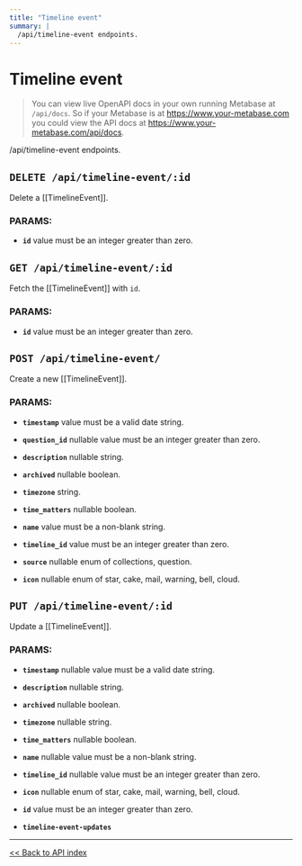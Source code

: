 ```yaml
---
title: "Timeline event"
summary: |
  /api/timeline-event endpoints.
---
```


# Timeline event

> You can view live OpenAPI docs in your own running Metabase at `/api/docs`.
   So if your Metabase is at https://www.your-metabase.com you could view
   the API docs at https://www.your-metabase.com/api/docs.

/api/timeline-event endpoints.

## `DELETE /api/timeline-event/:id`

Delete a [[TimelineEvent]].

### PARAMS:

-  **`id`** value must be an integer greater than zero.

## `GET /api/timeline-event/:id`

Fetch the [[TimelineEvent]] with `id`.

### PARAMS:

-  **`id`** value must be an integer greater than zero.

## `POST /api/timeline-event/`

Create a new [[TimelineEvent]].

### PARAMS:

-  **`timestamp`** value must be a valid date string.

-  **`question_id`** nullable value must be an integer greater than zero.

-  **`description`** nullable string.

-  **`archived`** nullable boolean.

-  **`timezone`** string.

-  **`time_matters`** nullable boolean.

-  **`name`** value must be a non-blank string.

-  **`timeline_id`** value must be an integer greater than zero.

-  **`source`** nullable enum of collections, question.

-  **`icon`** nullable enum of star, cake, mail, warning, bell, cloud.

## `PUT /api/timeline-event/:id`

Update a [[TimelineEvent]].

### PARAMS:

-  **`timestamp`** nullable value must be a valid date string.

-  **`description`** nullable string.

-  **`archived`** nullable boolean.

-  **`timezone`** nullable string.

-  **`time_matters`** nullable boolean.

-  **`name`** nullable value must be a non-blank string.

-  **`timeline_id`** nullable value must be an integer greater than zero.

-  **`icon`** nullable enum of star, cake, mail, warning, bell, cloud.

-  **`id`** value must be an integer greater than zero.

-  **`timeline-event-updates`**

---

[<< Back to API index](../api-documentation.md)